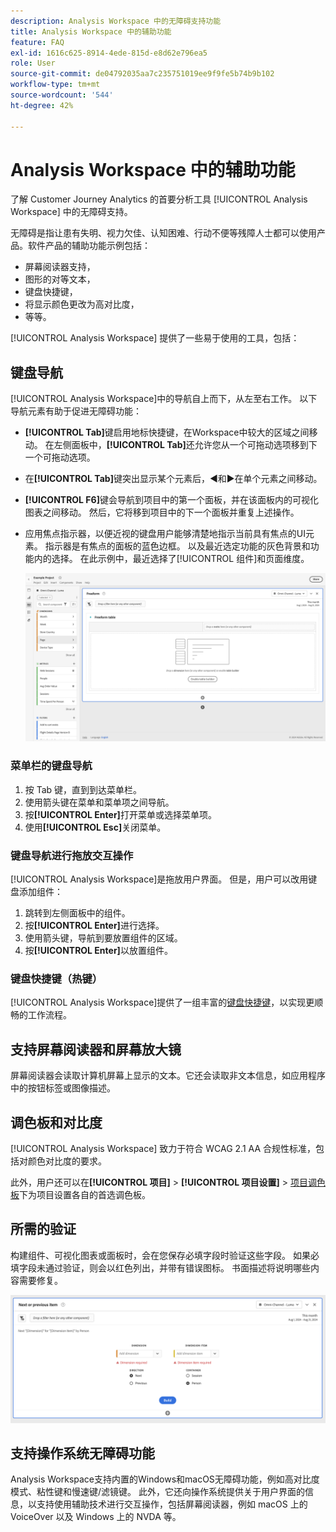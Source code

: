 ```yaml
---
description: Analysis Workspace 中的无障碍支持功能
title: Analysis Workspace 中的辅助功能
feature: FAQ
exl-id: 1616c625-8914-4ede-815d-e8d62e796ea5
role: User
source-git-commit: de04792035aa7c235751019ee9f9fe5b74b9b102
workflow-type: tm+mt
source-wordcount: '544'
ht-degree: 42%

---
```


# Analysis Workspace 中的辅助功能

了解 Customer Journey Analytics 的首要分析工具 [!UICONTROL Analysis Workspace] 中的无障碍支持。

无障碍是指让患有失明、视力欠佳、认知困难、行动不便等残障人士都可以使用产品。软件产品的辅助功能示例包括：

* 屏幕阅读器支持，
* 图形的对等文本，
* 键盘快捷键，
* 将显示颜色更改为高对比度，
* 等等。

[!UICONTROL Analysis Workspace] 提供了一些易于使用的工具，包括：

## 键盘导航

[!UICONTROL Analysis Workspace]中的导航自上而下，从左至右工作。 以下导航元素有助于促进无障碍功能：

* **[!UICONTROL Tab]**&#x200B;键启用地标快捷键，在Workspace中较大的区域之间移动。 在左侧面板中，**[!UICONTROL Tab]**&#x200B;还允许您从一个可拖动选项移到下一个可拖动选项。
* 在&#x200B;**[!UICONTROL Tab]**&#x200B;键突出显示某个元素后，◀︎和▶︎在单个元素之间移动。
* **[!UICONTROL F6]**&#x200B;键会导航到项目中的第一个面板，并在该面板内的可视化图表之间移动。 然后，它将移到项目中的下一个面板并重复上述操作。
* 应用焦点指示器，以便近视的键盘用户能够清楚地指示当前具有焦点的UI元素。 指示器是有焦点的面板的蓝色边框。 以及最近选定功能的灰色背景和功能内的选择。 在此示例中，最近选择了[!UICONTROL 组件]和页面维度。

  ![显示自由格式表周围有蓝色边框的焦点指示器的自由格式表。](assets/focus-indicator.png)

### 菜单栏的键盘导航

1. 按 Tab 键，直到到达菜单栏。
1. 使用箭头键在菜单和菜单项之间导航。
1. 按&#x200B;**[!UICONTROL Enter]**&#x200B;打开菜单或选择菜单项。
1. 使用&#x200B;**[!UICONTROL Esc]**&#x200B;关闭菜单。

### 键盘导航进行拖放交互操作

[!UICONTROL Analysis Workspace]是拖放用户界面。 但是，用户可以改用键盘添加组件：

1. 跳转到左侧面板中的组件。
1. 按&#x200B;**[!UICONTROL Enter]**&#x200B;进行选择。
1. 使用箭头键，导航到要放置组件的区域。
1. 按&#x200B;**[!UICONTROL Enter]**&#x200B;以放置组件。

### 键盘快捷键（热键）

[!UICONTROL Analysis Workspace]提供了一组丰富的[键盘快捷键](https://experienceleague.adobe.com/en/docs/analytics/analyze/analysis-workspace/build-workspace-project/fa-shortcut-keys)，以实现更顺畅的工作流程。

## 支持屏幕阅读器和屏幕放大镜

屏幕阅读器会读取计算机屏幕上显示的文本。它还会读取非文本信息，如应用程序中的按钮标签或图像描述。

## 调色板和对比度

[!UICONTROL Analysis Workspace] 致力于符合 WCAG 2.1 AA 合规性标准，包括对颜色对比度的要求。

此外，用户还可以在&#x200B;**[!UICONTROL 项目]** > **[!UICONTROL 项目设置]** > [项目调色板](https://experienceleague.adobe.com/en/docs/analytics/analyze/analysis-workspace/build-workspace-project/color-palettes)下为项目设置各自的首选调色板。

## 所需的验证

构建组件、可视化图表或面板时，会在您保存必填字段时验证这些字段。 如果必填字段未通过验证，则会以红色列出，并带有错误图标。 书面描述将说明哪些内容需要修复。

![区段生成器和错误验证指示器。](assets/error-validation.png)

## 支持操作系统无障碍功能

Analysis Workspace支持内置的Windows和macOS无障碍功能，例如高对比度模式、粘性键和慢速键/滤镜键。 此外，它还向操作系统提供关于用户界面的信息，以支持使用辅助技术进行交互操作，包括屏幕阅读器，例如 macOS 上的 VoiceOver 以及 Windows 上的 NVDA 等。
